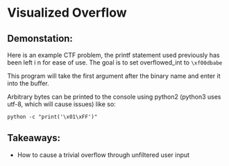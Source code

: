 # Visualized Overflow
## Demonstation:
Here is an example CTF problem, the printf statement used previously has been left i n for ease of use. The goal is to set overflowed_int to `\xf00dbabe`

This program will take the first argument after the binary name and enter it into the buffer.

Arbitrary bytes can be printed to the console using python2 (python3 uses utf-8, which will cause issues) like so:
```
python -c "print('\x01\xFF')"
```

## Takeaways:
- How to cause a trivial overflow through unfiltered user input
